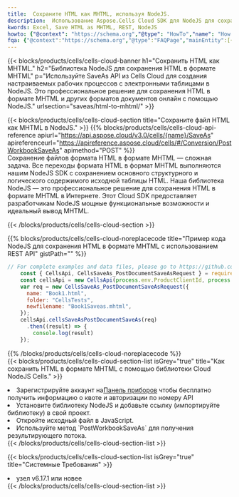 ```yaml
---
title:  Сохраните HTML как MHTML, используя NodeJS.
description:  Использование Aspose.Cells Cloud SDK для NodeJS для сохранения файла формата HTML как файла формата MHTML.
kwords: Excel, Save HTML as MHTML, REST, NodeJS
howto: {"@context": "https://schema.org","@type": "HowTo","name": "How to save HTML as MHTML using the Cells Cloud NodeJS library.","description": "How to save HTML as MHTML using the Cells Cloud NodeJS library.","image": {"@type": "ImageObject"},"url": "/nodejs/saveas/html-to-mhtml/","step": [{ "@type": "HowToStep","name": "How to save HTML as MHTML using the Cells Cloud NodeJS library. step 1", "image": {"@type": "ImageObject",},"url": "/nodejs/saveas/html-to-mhtml/","text": "Register an account at <a href='https://dashboard.aspose.cloud/'>Dashboard</a> to get free API quota & authorization details",},{ "@type": "HowToStep","name": "How to save HTML as MHTML using the Cells Cloud NodeJS library. step 1", "image": {"@type": "ImageObject",},"url": "/nodejs/saveas/html-to-mhtml/","text": "Install NodeJS library and add the reference (import the library) to your project.",},{ "@type": "HowToStep","name": "How to save HTML as MHTML using the Cells Cloud NodeJS library. step 1", "image": {"@type": "ImageObject",},"url": "/nodejs/saveas/html-to-mhtml/","text": "Open the source file in JavaScript.",},{ "@type": "HowToStep","name": "How to save HTML as MHTML using the Cells Cloud NodeJS library. step 1", "image": {"@type": "ImageObject",},"url": "/nodejs/saveas/html-to-mhtml/","text": "Use the `PostWorkbookSaveAs` method to retrieve the resulting stream.",}, ],"supply": {"@type": "HowToSupply","name": "document"},"tool": [{"@type": "HowToTool","name": "Visual Studio, Visual Studio Code, WebStorm"},{"@type": "HowToTool","name": "Aspose Cells"}],"totalTime": "PT6M"}
fqa: {"@context":"https://schema.org","@type":"FAQPage","mainEntity":[{"@type":"Question","name":"Why save file as other formats file in C# using REST API?","acceptedAnswer":{"@type":"Answer","text":"Documents are encoded in many ways, and some files may be incompatible with the software you use. To open and read such files, just save them as appropriate file formats.<br/><ol><li>Install .NET SDK and add the reference (import the library) to your project.</li><li>Open the source file in C# using REST API.</li><li>Call the PostWorkbookSaveAsRequest() method, passing an output filename with required extension.</li><li>Get the result of save as a separate file.</li></ol>"}},{"@type":"Question","name":"What file formats can I save as with your C# library?","acceptedAnswer":{"@type":"Answer","text":"We support a variety of file formats for conversion using .NET library, including XLSX, Excel, xls , PDF, CSV, HTML, Markdown, XML, PNG, JPG, TIFF, Json, TXT and many more."}},{"@type":"Question","name":"What is the maximum allowed file size for conversion using this .NET library?","acceptedAnswer":{"@type":"Answer","text":"There are no file size limits for format conversions using .NET library."}}]}
---
```

{{< blocks/products/cells/cells-cloud-banner h1="Сохранить HTML как MHTML." h2="Библиотека NodeJS для сохранения HTML в формате MHTML" p="Используйте SaveAs API из Cells Cloud для создания настраиваемых рабочих процессов с электронными таблицами в NodeJS. Это профессиональное решение для сохранения HTML в формате MHTML и других форматов документов онлайн с помощью NodeJS." urlsection="saveas/html-to-mhtml/" >}}

{{< blocks/products/cells/cells-cloud-section title="Сохраните файл HTML как MHTML в NodeJS." >}}
{{% blocks/products/cells/cells-cloud-api-reference apiurl="https://api.aspose.cloud/v3.0/cells/{name}/SaveAs" apireferenceurl="https://apireference.aspose.cloud/cells/#/Conversion/PostWorkbookSaveAs" apimethod="POST" %}}
<br/>
Сохранение файлов формата HTML в формате MHTML — сложная задача. Все переходы формата HTML в формат MHTML выполняются нашим NodeJS SDK с сохранением основного структурного и логического содержимого исходной таблицы HTML. Наша библиотека NodeJS — это профессиональное решение для сохранения HTML в формате MHTML в Интернете. Этот Cloud SDK предоставляет разработчикам NodeJS мощные функциональные возможности и идеальный вывод MHTML.

{{< /blocks/products/cells/cells-cloud-section >}}

{{% blocks/products/cells/cells-cloud-noreplacecode title="Пример кода NodeJS для сохранения HTML в формате MHTML с использованием REST API" gistPath="" %}}
  
```js
// For complete examples and data files, please go to https://github.com/aspose-cells-cloud/aspose-cells-cloud-node/
    const { CellsApi, CellsSaveAs_PostDocumentSaveAsRequest } = require("asposecellscloud");
    const cellsApi = new CellsApi(process.env.ProductClientId, process.env.ProductClientSecret);
    var req = new CellsSaveAs_PostDocumentSaveAsRequest({
      name: "Book1.html",
      folder: "CellsTests",
      newfilename: "Book1Saveas.mhtml",
    });
    cellsApi.cellsSaveAsPostDocumentSaveAs(req)
      .then((result) => {
        console.log(result)
    });
```
  
{{% /blocks/products/cells/cells-cloud-noreplacecode %}}
<br/>
{{< blocks/products/cells/cells-cloud-section-list isGrey="true" title="Как сохранить HTML в формате MHTML с помощью библиотеки Cloud NodeJS Cells." >}}
<li> Зарегистрируйте аккаунт на<a href="https://dashboard.aspose.cloud/">Панель приборов</a> чтобы бесплатно получить информацию о квоте и авторизации по номеру API</li>
<li>Установите библиотеку NodeJS и добавьте ссылку (импортируйте библиотеку) в свой проект.</li>
<li>Откройте исходный файл в JavaScript.</li>
<li>Используйте метод `PostWorkbookSaveAs` для получения результирующего потока.</li>
{{< /blocks/products/cells/cells-cloud-section-list >}}

{{< blocks/products/cells/cells-cloud-section-list isGrey="true" title="Системные Требования" >}}
<li>узел v6.17.1 или новее</li>
{{< /blocks/products/cells/cells-cloud-section-list >}}
